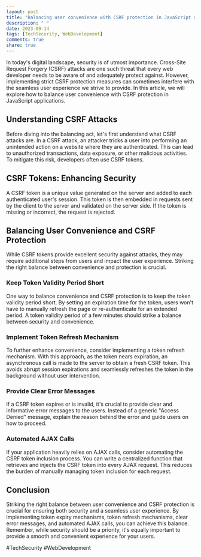 ```yaml
---
layout: post
title: "Balancing user convenience with CSRF protection in JavaScript applications"
description: " "
date: 2023-09-14
tags: [TechSecurity, WebDevelopment]
comments: true
share: true
---
```


In today's digital landscape, security is of utmost importance. Cross-Site Request Forgery (CSRF) attacks are one such threat that every web developer needs to be aware of and adequately protect against. However, implementing strict CSRF protection measures can sometimes interfere with the seamless user experience we strive to provide. In this article, we will explore how to balance user convenience with CSRF protection in JavaScript applications.

## Understanding CSRF Attacks

Before diving into the balancing act, let's first understand what CSRF attacks are. In a CSRF attack, an attacker tricks a user into performing an unintended action on a website where they are authenticated. This can lead to unauthorized transactions, data exposure, or other malicious activities. To mitigate this risk, developers often use CSRF tokens.

## CSRF Tokens: Enhancing Security

A CSRF token is a unique value generated on the server and added to each authenticated user's session. This token is then embedded in requests sent by the client to the server and validated on the server side. If the token is missing or incorrect, the request is rejected.

## Balancing User Convenience and CSRF Protection

While CSRF tokens provide excellent security against attacks, they may require additional steps from users and impact the user experience. Striking the right balance between convenience and protection is crucial.

### Keep Token Validity Period Short

One way to balance convenience and CSRF protection is to keep the token validity period short. By setting an expiration time for the token, users won't have to manually refresh the page or re-authenticate for an extended period. A token validity period of a few minutes should strike a balance between security and convenience.

### Implement Token Refresh Mechanism

To further enhance convenience, consider implementing a token refresh mechanism. With this approach, as the token nears expiration, an asynchronous call is made to the server to obtain a fresh CSRF token. This avoids abrupt session expirations and seamlessly refreshes the token in the background without user intervention.

### Provide Clear Error Messages

If a CSRF token expires or is invalid, it's crucial to provide clear and informative error messages to the users. Instead of a generic "Access Denied" message, explain the reason behind the error and guide users on how to proceed.

### Automated AJAX Calls

If your application heavily relies on AJAX calls, consider automating the CSRF token inclusion process. You can write a centralized function that retrieves and injects the CSRF token into every AJAX request. This reduces the burden of manually managing token inclusion for each request.

## Conclusion

Striking the right balance between user convenience and CSRF protection is crucial for ensuring both security and a seamless user experience. By implementing token expiry mechanisms, token refresh mechanisms, clear error messages, and automated AJAX calls, you can achieve this balance. Remember, while security should be a priority, it's equally important to provide a smooth and convenient experience for your users.

#TechSecurity #WebDevelopment